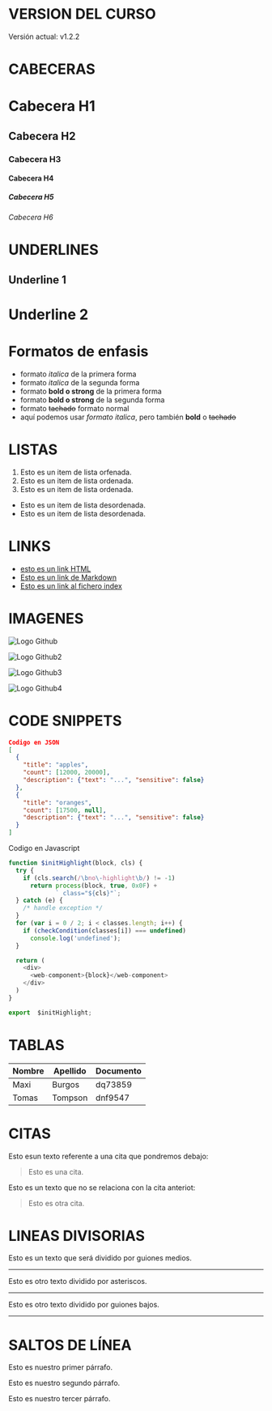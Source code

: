 # VERSION DEL CURSO
Versión actual: v1.2.2

# CABECERAS
# Cabecera H1
## Cabecera H2
### Cabecera H3
#### Cabecera H4
##### Cabecera H5
###### Cabecera H6

# UNDERLINES
Underline 1
-----------

Underline 2
===========

# Formatos de enfasis
- formato *italica* de la primera forma
- formato _italica_ de la segunda forma
- formato **bold o strong** de la primera forma
- formato __bold o strong__ de la segunda forma
- formato ~~tachado~~ formato normal
- aquí podemos usar *formato italica*, pero también **bold** o ~~tachado~~

# LISTAS
1. Esto es un item de lista orfenada.
2. Esto es un item de lista ordenada.
3. Esto es un item de lista ordenada.
- Esto es un item de lista desordenada.
- Esto es un item de lista desordenada.

# LINKS
- <a href="http://google.com">esto es un link HTML</a>
- [Esto es un link de Markdown](http://www.goolge.com)
- [Esto es un link al fichero index](index.html)

# IMAGENES
![Logo Github](https://www.google.com/imgres?imgurl=http%3A%2F%2Fassets.stickpng.com%2Fimages%2F5847f98fcef1014c0b5e48c0.png&imgrefurl=https%3A%2F%2Fwww.stickpng.com%2Fes%2Fimg%2Ficonos-logotipos-emojis%2Fcompanias-technologicas%2Flogo-github&tbnid=5D_mFpC8r-M8dM&vet=12ahUKEwidg4rl0v7pAhWR1uAKHQL1DwMQMygBegUIARCmAQ..i&docid=WVLqwfXUVO4TqM&w=524&h=512&q=logo%20github&ved=2ahUKEwidg4rl0v7pAhWR1uAKHQL1DwMQMygBegUIARCmAQ)

![Logo Github2](http://www.imageflaticon.com/icon/svg725/25231.svg)

![Logo Github3](https://www.google.com/url?sa=i&rct=j&q=&esrc=s&source=imgres&cd=&cad=rja&uact=8&ved=2ahUKEwj6vLXO0_7pAhUsz4UKHXfcBgoQjRx6BAgBEAQ&url=https%3A%2F%2Fwww.stickpng.com%2Fes%2Fimg%2Ficonos-logotipos-emojis%2Fcompanias-technologicas%2Flogo-github&psig=AOvVaw0NqcTotUkN4Wzix32R8vtK&ust=1592132960376234)

![Logo Github4](https//github.com/adam-p/markdown-here/raw/master/src/common/images/icon48.png)


# CODE SNIPPETS
```JSON
Codigo en JSON
[
  {
    "title": "apples",
    "count": [12000, 20000],
    "description": {"text": "...", "sensitive": false}
  },
  {
    "title": "oranges",
    "count": [17500, null],
    "description": {"text": "...", "sensitive": false}
  }
]
```
Codigo en Javascript
```Javascript
function $initHighlight(block, cls) {
  try {
    if (cls.search(/\bno\-highlight\b/) != -1)
      return process(block, true, 0x0F) +
             ` class="${cls}"`;
  } catch (e) {
    /* handle exception */
  }
  for (var i = 0 / 2; i < classes.length; i++) {
    if (checkCondition(classes[i]) === undefined)
      console.log('undefined');
  }

  return (
    <div>
      <web-component>{block}</web-component>
    </div>
  )
}

export  $initHighlight;
```

# TABLAS
| Nombre | Apellido | Documento |
| ------ | -------- | --------- |
| Maxi   | Burgos   | dq73859   |
| Tomas  | Tompson  | dnf9547   |

# CITAS
Esto esun texto referente a una cita que pondremos debajo:
> Esto es una cita.

Esto es un texto que no se relaciona con la cita anteriot:
> Esto es otra cita.

# LINEAS DIVISORIAS
Esto es un texto que será dividido por guiones medios.

---
Esto es otro texto dividido por asteriscos.

***
Esto es otro texto dividido por guiones bajos.

___

# SALTOS DE LÍNEA
Esto es nuestro primer párrafo.

Esto es nuestro segundo párrafo.

Esto es nuestro tercer párrafo.